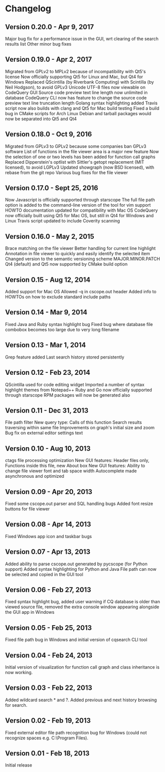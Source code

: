 Changelog
=========

Version 0.20.0 - Apr 9, 2017
----------------------------
Major bug fix for a performance issue in the GUI, wrt clearing of the search results list
Other minor bug fixes

Version 0.19.0 - Apr 2, 2017
----------------------------
Migrated from GPLv2 to MPLv2 because of incompatibility with Qt5's license
Now officially supporting Qt5 for Linux and Mac, but Qt4 for Windows
Replaced QScintilla (by Riverbank Computing) with Scintilla (by Neil Hodgson), to avoid GPLv3
Unicode UTF-8 files now viewable on CodeQuery GUI
Source code preview text line length now unlimited in database
CodeQuery CLI now has feature to change the source code preview text line truncation length
Golang syntax highlighting added
Travis script now also builds with clang and Qt5 for Mac build testing
Fixed a build bug in CMake scripts for Arch Linux
Debian and tarball packages would now be separated into Qt5 and Qt4

Version 0.18.0 - Oct 9, 2016
----------------------------
Migrated from GPLv3 to GPLv2 because some companies ban GPLv3 software
List of functions in the file viewer area is a major new feature
Now the selection of one or two levels has been added for function call graphs
Replaced Dipperstein's optlist with Sittler's getopt replacement (MIT licensed), to avoid LGPLv3
Updated showgraph (now BSD licensed), with rebase from the git repo
Various bug fixes for the file viewer

Version 0.17.0 - Sept 25, 2016
------------------------------
Now Javascript is officially supported through starscope
The full file path option is added to the command-line version of the tool for vim support
HOWTO documentation updated for compatibility with Mac OS
CodeQuery now officially built using Qt5 for Mac OS, but still in Qt4 for Windows and Linux
Travis script updated to include Coverity scanning

Version 0.16.0 - May 2, 2015
----------------------------
Brace matching on the file viewer
Better handling for current line highlight
Annotation in file viewer to quickly and easily identify the selected item
Changed version to the semantic versioning scheme MAJOR.MINOR.PATCH
Qt4 (default) and Qt5 now supported by CMake build option

Version 0.15 - Aug 12, 2014
---------------------------
Added support for Mac OS
Allowed -q in cscope.out header
Added info to HOWTOs on how to exclude standard include paths

Version 0.14 - Mar 9, 2014
--------------------------
Fixed Java and Ruby syntax highlight bug
Fixed bug where database file combobox becomes too large due to very long filename

Version 0.13 - Mar 1, 2014
--------------------------
Grep feature added
Last search history stored persistently

Version 0.12 - Feb 23, 2014
---------------------------
QScintilla used for code editing widget
Imported a number of syntax highlight themes from Notepad++
Ruby and Go now officially supported through starscope
RPM packages will now be generated also

Version 0.11 - Dec 31, 2013
---------------------------
File path filter
New query type: Calls of this function
Search results traversing within same file
Improvements on graph's initial size and zoom
Bug fix on external editor settings text

Version 0.10 - Aug 10, 2013
---------------------------
ctags file processing optimization
New GUI features: Header files only, Functions inside this file, new About box
New GUI features: Ability to change file viewer font and tab space width
Autocomplete made asynchronous and optimized

Version 0.09 - Apr 20, 2013
---------------------------
Fixed some cscope.out parser and SQL handling bugs
Added font resize buttons for file viewer

Version 0.08 - Apr 14, 2013
---------------------------
Fixed Windows app icon and taskbar bugs

Version 0.07 - Apr 13, 2013
---------------------------
Added ability to parse cscope.out generated by pycscope (for Python support)
Added syntax highlighting for Python and Java
File path can now be selected and copied in the GUI tool

Version 0.06 - Feb 27, 2013
---------------------------
Fixed syntax highlight bug, added user warning if CQ database is older than viewed source file,
removed the extra console window appearing alongside the GUI app in Windows

Version 0.05 - Feb 25, 2013
---------------------------
Fixed file path bug in Windows and initial version of cqsearch CLI tool

Version 0.04 - Feb 24, 2013
---------------------------
Initial version of visualization for function call graph and class inheritance is now working.

Version 0.03 - Feb 22, 2013
---------------------------
Added wildcard search * and ?. Added previous and next history browsing for search.

Version 0.02 - Feb 19, 2013
---------------------------
Fixed external editor file path recognition bug for Windows
(could not recognize spaces e.g. C:\Program Files).

Version 0.01 - Feb 18, 2013
---------------------------
Initial release

